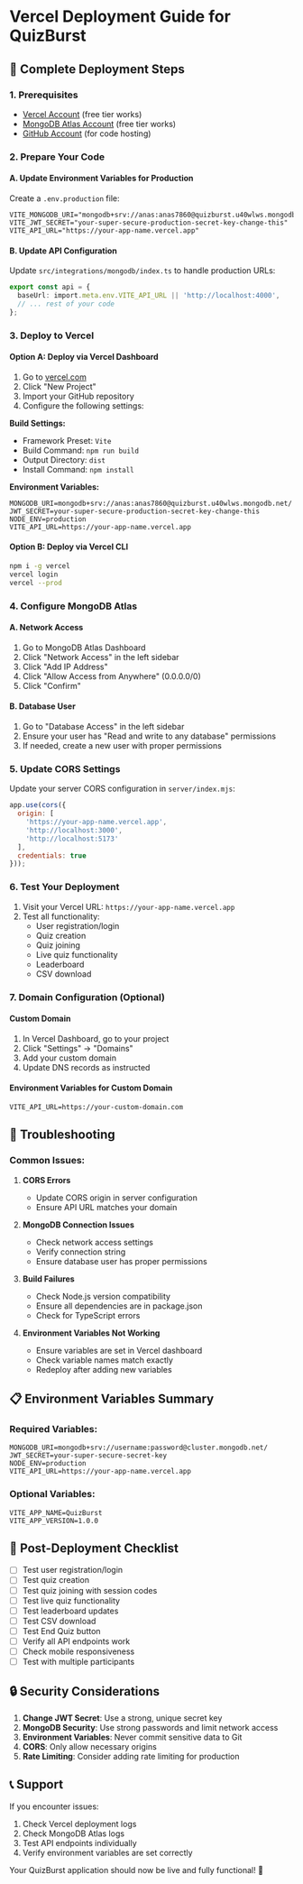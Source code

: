 # Vercel Deployment Guide for QuizBurst

## 🚀 Complete Deployment Steps

### 1. Prerequisites
- [Vercel Account](https://vercel.com) (free tier works)
- [MongoDB Atlas Account](https://cloud.mongodb.com) (free tier works)
- [GitHub Account](https://github.com) (for code hosting)

### 2. Prepare Your Code

#### A. Update Environment Variables for Production
Create a `.env.production` file:

```env
VITE_MONGODB_URI="mongodb+srv://anas:anas7860@quizburst.u40wlws.mongodb.net/"
VITE_JWT_SECRET="your-super-secure-production-secret-key-change-this"
VITE_API_URL="https://your-app-name.vercel.app"
```

#### B. Update API Configuration
Update `src/integrations/mongodb/index.ts` to handle production URLs:

```typescript
export const api = {
  baseUrl: import.meta.env.VITE_API_URL || 'http://localhost:4000',
  // ... rest of your code
};
```

### 3. Deploy to Vercel

#### Option A: Deploy via Vercel Dashboard
1. Go to [vercel.com](https://vercel.com)
2. Click "New Project"
3. Import your GitHub repository
4. Configure the following settings:

**Build Settings:**
- Framework Preset: `Vite`
- Build Command: `npm run build`
- Output Directory: `dist`
- Install Command: `npm install`

**Environment Variables:**
```
MONGODB_URI=mongodb+srv://anas:anas7860@quizburst.u40wlws.mongodb.net/
JWT_SECRET=your-super-secure-production-secret-key-change-this
NODE_ENV=production
VITE_API_URL=https://your-app-name.vercel.app
```

#### Option B: Deploy via Vercel CLI
```bash
npm i -g vercel
vercel login
vercel --prod
```

### 4. Configure MongoDB Atlas

#### A. Network Access
1. Go to MongoDB Atlas Dashboard
2. Click "Network Access" in the left sidebar
3. Click "Add IP Address"
4. Click "Allow Access from Anywhere" (0.0.0.0/0)
5. Click "Confirm"

#### B. Database User
1. Go to "Database Access" in the left sidebar
2. Ensure your user has "Read and write to any database" permissions
3. If needed, create a new user with proper permissions

### 5. Update CORS Settings

Update your server CORS configuration in `server/index.mjs`:

```javascript
app.use(cors({
  origin: [
    'https://your-app-name.vercel.app',
    'http://localhost:3000',
    'http://localhost:5173'
  ],
  credentials: true
}));
```

### 6. Test Your Deployment

1. Visit your Vercel URL: `https://your-app-name.vercel.app`
2. Test all functionality:
   - User registration/login
   - Quiz creation
   - Quiz joining
   - Live quiz functionality
   - Leaderboard
   - CSV download

### 7. Domain Configuration (Optional)

#### Custom Domain
1. In Vercel Dashboard, go to your project
2. Click "Settings" → "Domains"
3. Add your custom domain
4. Update DNS records as instructed

#### Environment Variables for Custom Domain
```
VITE_API_URL=https://your-custom-domain.com
```

## 🔧 Troubleshooting

### Common Issues:

1. **CORS Errors**
   - Update CORS origin in server configuration
   - Ensure API URL matches your domain

2. **MongoDB Connection Issues**
   - Check network access settings
   - Verify connection string
   - Ensure database user has proper permissions

3. **Build Failures**
   - Check Node.js version compatibility
   - Ensure all dependencies are in package.json
   - Check for TypeScript errors

4. **Environment Variables Not Working**
   - Ensure variables are set in Vercel dashboard
   - Check variable names match exactly
   - Redeploy after adding new variables

## 📋 Environment Variables Summary

### Required Variables:
```
MONGODB_URI=mongodb+srv://username:password@cluster.mongodb.net/
JWT_SECRET=your-super-secure-secret-key
NODE_ENV=production
VITE_API_URL=https://your-app-name.vercel.app
```

### Optional Variables:
```
VITE_APP_NAME=QuizBurst
VITE_APP_VERSION=1.0.0
```

## 🎯 Post-Deployment Checklist

- [ ] Test user registration/login
- [ ] Test quiz creation
- [ ] Test quiz joining with session codes
- [ ] Test live quiz functionality
- [ ] Test leaderboard updates
- [ ] Test CSV download
- [ ] Test End Quiz button
- [ ] Verify all API endpoints work
- [ ] Check mobile responsiveness
- [ ] Test with multiple participants

## 🔒 Security Considerations

1. **Change JWT Secret**: Use a strong, unique secret key
2. **MongoDB Security**: Use strong passwords and limit network access
3. **Environment Variables**: Never commit sensitive data to Git
4. **CORS**: Only allow necessary origins
5. **Rate Limiting**: Consider adding rate limiting for production

## 📞 Support

If you encounter issues:
1. Check Vercel deployment logs
2. Check MongoDB Atlas logs
3. Test API endpoints individually
4. Verify environment variables are set correctly

Your QuizBurst application should now be live and fully functional! 🎉
